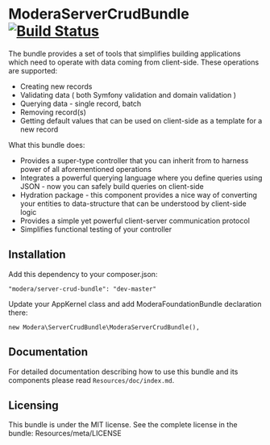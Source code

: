 # ModeraServerCrudBundle [![Build Status](https://travis-ci.org/modera/ModeraServerCrudBundle.svg?branch=master)](https://travis-ci.org/modera/ModeraServerCrudBundle)

The bundle provides a set of tools that simplifies building applications which need to operate with data coming
from client-side. These operations are supported:

 * Creating new records
 * Validating data ( both Symfony validation and domain validation )
 * Querying data - single record, batch
 * Removing record(s)
 * Getting default values that can be used on client-side as a template for a new record

What this bundle does:

 * Provides a super-type controller that you can inherit from to harness power of all aforementioned operations
 * Integrates a powerful querying language where you define queries using JSON - now you can safely build queries
   on client-side
 * Hydration package - this component provides a nice way of converting your entities to data-structure that can
   be understood by client-side logic
 * Provides a simple yet powerful client-server communication protocol
 * Simplifies functional testing of your controller

## Installation

Add this dependency to your composer.json:

    "modera/server-crud-bundle": "dev-master"

Update your AppKernel class and add ModeraFoundationBundle declaration there:

    new Modera\ServerCrudBundle\ModeraServerCrudBundle(),

## Documentation

For detailed documentation describing how to use this bundle and its components please read  `Resources/doc/index.md`.

## Licensing

This bundle is under the MIT license. See the complete license in the bundle:
Resources/meta/LICENSE

